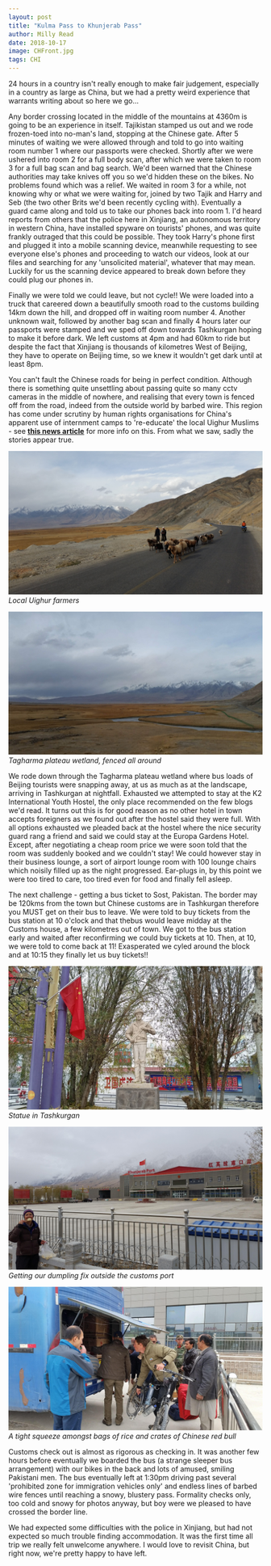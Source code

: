 ```yaml
---
layout: post
title: "Kulma Pass to Khunjerab Pass"
author: Milly Read
date: 2018-10-17
image: CHFront.jpg
tags: CHI
--- 
```


24 hours in a country isn't really enough to make fair judgement, especially in a country as large as China, but we had a pretty weird experience that warrants writing about so here we go...

Any border crossing located in the middle of the mountains at 4360m is going to be an experience in itself. Tajikistan stamped us out and we rode frozen-toed into no-man's land, stopping at the Chinese gate. After 5 minutes of waiting we were allowed through and told to go into waiting room number 1 where our passports were checked. Shortly after we were ushered into room 2 for a full body scan, after which we were taken to room 3 for a full bag scan and bag search. We'd been warned that the Chinese authorities may take knives off you so we'd hidden these on the bikes. No problems found which was a relief. We waited in room 3 for a while, not knowing why or what we were waiting for, joined by two Tajik and Harry and Seb (the two other Brits we'd been recently cycling with). Eventually a guard came along and told us to take our phones back into room 1. I'd heard reports from others that the police here in Xinjiang, an autonomous territory in western China, have installed spyware on tourists' phones, and was quite frankly outraged that this could be possible. They took Harry's phone first and plugged it into a mobile scanning device, meanwhile requesting to see everyone else's phones and proceeding to watch our videos, look at our files and searching for any 'unsolicited material', whatever that may mean. Luckily for us the scanning device appeared to break down before they could plug our phones in.

Finally we were told we could leave, but not cycle!! We were loaded into a truck that careered down a beautifully smooth road to the customs building 14km down the hill, and dropped off in waiting room number 4. Another unknown wait, followed by another bag scan and finally 4 hours later our passports were stamped and we sped off down towards Tashkurgan hoping to make it before dark. We left customs at 4pm and had 60km to ride but despite the fact that Xinjiang is thousands of kilometres West of Beijing, they have to operate on Beijing time, so we knew it wouldn't get dark until at least 8pm.  

You can't fault the Chinese roads for being in perfect condition. Although there is something quite unsettling about passing quite so many cctv cameras in the middle of nowhere, and realising that every town is fenced off from the road, indeed from the outside world by barbed wire. This region has come under scrutiny by human rights organisations for China's apparent use of internment camps to 're-educate' the local Uighur Muslims - see [**this news article**](https://www.theguardian.com/world/2018/oct/31/uk-believes-china-has-interned-about-1-million-uighur-muslims) for more info on this.  From what we saw, sadly the stories appear true. 

![CHLocals](assets/img/CHLocals.jpg) *Local Uighur farmers*  

![CHWetland](assets/img/CHWetland.jpg) *Tagharma plateau wetland, fenced all around*

We rode down through the Tagharma plateau wetland where bus loads of Beijing tourists were snapping away, at us as much as at the landscape, arriving in Tashkurgan at nightfall. Exhausted we attempted to stay at the K2 International Youth Hostel, the only place recommended on the few blogs we'd read. It turns out this is for good reason as no other hotel in town accepts foreigners as we found out after the hostel said they were full. With all options exhausted we pleaded back at the hostel where the nice security guard rang a friend and said we could stay at the Europa Gardens Hotel. Except, after negotiating a cheap room price we were soon told that the room was suddenly booked and we couldn't stay! We could however stay in their business lounge, a sort of airport lounge room with 100 lounge chairs which noisily filled up as the night progressed. Ear-plugs in, by this point we were too tired to care, too tired even for food and finally fell asleep. 

The next challenge - getting a bus ticket to Sost, Pakistan. The border may be 120kms from the town but Chinese customs are in Tashkurgan therefore you MUST get on their bus to leave. We were told to buy tickets from the bus station at 10 o'clock and that thebus would leave midday at the Customs house, a few kilometres out of town. We got to the bus station early and waited after reconfirming we could buy tickets at 10. Then, at 10, we were told to come back at 11! Exasperated we cyled around the block and at 10:15 they finally let us buy tickets!! 

![CHSoldier](assets/img/CHSoldier.jpg) *Statue in Tashkurgan*

![CHKunjerab](assets/img/CHKhunjerab.jpg) *Getting our dumpling fix outside the customs port*  

![CHBike](assets/img/CHBike.jpg) *A tight squeeze amongst bags of rice and crates of Chinese red bull*

Customs check out is almost as rigorous as checking in. It was another few hours before eventually we boarded the bus (a strange sleeper bus arrangement) with our bikes in the back and lots of amused, smiling Pakistani men. The bus eventually left at 1:30pm driving past several 'prohibited zone for immigration vehicles only' and endless lines of barbed wire fences until reaching a snowy, blustery pass. Formality checks only, too cold and snowy for photos anyway, but boy were we pleased to have crossed the border line.

We had expected some difficulties with the police in Xinjiang, but had not expected so much trouble finding accommodation. It was the first time all trip we really felt unwelcome anywhere. I would love to revisit China, but right now, we're pretty happy to have left.
